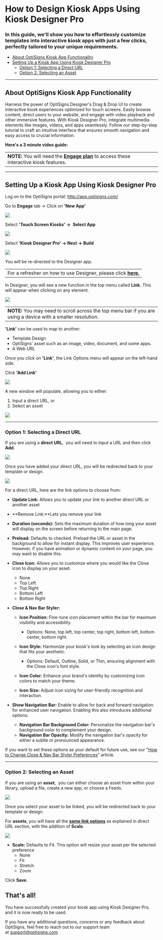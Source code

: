 # How to Design Kiosk Apps Using Kiosk Designer Pro

### In this guide, we'll show you how to effortlessly customize templates into interactive kiosk apps with just a few clicks, perfectly tailored to your unique requirements.

* [About OptiSigns Kiosk App Functionality](#about)
* [Setting Up a Kiosk App Using Kiosk Designer Pro](#Setting)
  + [Option 1: Selecting a Direct URL](#URL)
  + [Option 2: Selecting an Asset](#Asset)

---

## About OptiSigns Kiosk App Functionality

Harness the power of OptiSigns Designer's Drag & Drop UI to create interactive kiosk experiences optimized for touch screens. Easily browse content, direct users to your website, and engage with video playback and other immersive features. With Kiosk Designer Pro, integrate multimedia elements like images, videos, and apps seamlessly. Follow our step-by-step tutorial to craft an intuitive interface that ensures smooth navigation and easy access to crucial information.

**Here's a 3 minute video guide:**

|  |
| --- |
| **NOTE:** You will need the [**Engage plan**](https://support.optisigns.com/hc/en-us/articles/23565267463315) to access these interactive kiosk features. |

---

## **Setting Up a Kiosk App Using Kiosk Designer Pro**

Log on to the OptiSigns portal: <http://app.optisigns.com/>

Go to **Engage** tab → Click on **'New App'**

![](https://support.optisigns.com/hc/article_attachments/31373400777747)

Select **'Touch Screen Kiosks'** **→**  **Select App**

![](https://support.optisigns.com/hc/article_attachments/27030302640403)

Select **'Kiosk Designer Pro'** **→ Next →** **Build**

![](https://support.optisigns.com/hc/article_attachments/27030302684051)

You will be re-directed to the Designer app.

|  |
| --- |
| For a refresher on how to use Designer, please click **[here.](https://help.optisigns.com/en/kb/how-to-use-optisigns-template-designer-app-to-make-your-digital-signs-in-minutes)** |

In Designer, you will see a new function in the top menu called **Link.** This will appear when clicking on any element.

![](https://support.optisigns.com/hc/article_attachments/42857781024531)

|  |
| --- |
| **NOTE:** You may need to scroll across the top menu bar if you are using a device with a smaller resolution. |

**'Link'** can be used to map to another:

* Template Design
* OptiSigns' asset such as an image, video, document, and some apps.
* A Web URL

Once you click on **'Link'**, the Link Options menu will appear on the left-hand side.

Click **'Add Link'**

![](https://support.optisigns.com/hc/article_attachments/42857781025811)

A new window will populate, allowing you to either:

1. Input a direct URL, or
2. Select an asset

![](https://support.optisigns.com/hc/article_attachments/27030280103187)

---

### Option 1: Selecting a Direct URL

If you are using a **direct URL**,  you will need to input a URL and then click **Add**.

![](https://support.optisigns.com/hc/article_attachments/27030302796179)

Once you have added your direct URL, you will be redirected back to your template or design.

![](https://support.optisigns.com/hc/article_attachments/42857781027091)

For a direct URL, here are the link options to choose from:

* **Update Link:** Allows you to update your link to another direct URL or another asset
* **Remove Link:**Lets you remove your link
* **Duration (seconds):** Sets the maximum duration of how long your asset will display on the screen before returning to the main page.
* **Preload:** Defaults to checked. Preload the URL or asset in the background to allow for instant display. This improves user experience. However, if you have animation or dynamic content on your page, you may want to disable this.
* **Close Icon:** Allows you to customize where you would like the Close icon to display on your asset.
  + None
  + Top Left
  + Top Right
  + Bottom Left
  + Bottom Right
* **Close & Nav Bar Styler:**

  + **Icon Position:** Fine-tune icon placement within the bar for maximum visibility and accessibility.

    - Options: None, top left, top center, top right, bottom left, bottom center, bottom right.
  + **Icon Style:** Harmonize your kiosk's look by selecting an icon design that fits your aesthetic.

    - Options: Default, Outline, Solid, or Thin, ensuring alignment with the Close icon's font style.
  + **Icon Color:** Enhance your brand's identity by customizing icon colors to match your theme.
  + **Icon Size:** Adjust icon sizing for user-friendly recognition and interaction.
* **Show Navigation Bar:** Enable to allow for back and forward navigation for enhanced user navigation. Enabling this also introduces additional options:
  + **Navigation Bar Background Color:** Personalize the navigation bar's background color to complement your design.
  + **Navigation Bar Opacity:** Modify the navigation bar's opacity for either a subtle or pronounced appearance.

If you want to set these options as your default for future use, see our "[How to Change Close & Nav Bar Styler Preferences](https://support.optisigns.com/hc/en-us/articles/28115946505107-How-to-Change-Close-Nav-Bar-Styler-Preferences)" article.

---

### Option 2: Selecting an Asset

If you are using an **asset**,  you can either choose an asset from within your library, upload a file, create a new app, or choose a Feeds.

![](https://support.optisigns.com/hc/article_attachments/31373400781331)

Once you select your asset to be linked, you will be redirected back to your template or design.

For **assets**, you will have all the [**same link options**](#link) as explained in direct URL section, with the addition of **Scale**.

![](https://support.optisigns.com/hc/article_attachments/42857798196243)

* **Scale:** Defaults to Fit. This option will resize your asset per the selected preference
  + None
  + Fit
  + Stretch
  + Zoom

Click **Save**.

## **That's all!**

You have successfully created your kiosk app using Kiosk Designer Pro, and it is now ready to be used.

If you have any additional questions, concerns or any feedback about OptiSigns, feel free to reach out to our support team at [support@optisigns.com](mailto:support@optisigns.com)